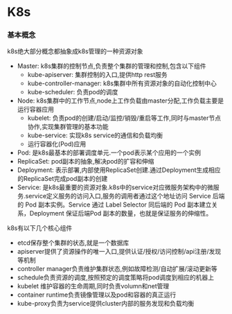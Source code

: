 # K8s

### 基本概念
k8s绝大部分概念都抽象成k8s管理的一种资源对象

- Master: k8s集群的控制节点,负责整个集群的管理和控制,包含以下组件
  - kube-apiserver: 集群控制的入口,提供http rest服务
  - kube-controller-manager: k8s集群中所有资源对象的自动化控制中心
  - kube-scheduler: 负责pod的调度
- Node: k8s集群中的工作节点,node上工作负载由master分配,工作负载主要是运行容器应用
  - kubelet: 负责pod的创建/启动/监控/销毁/重启等工作,同时与master节点协作,实现集群管理的基本功能
  - kube-service: 实现k8s service的通信和负载均衡
  - 运行容器化(Pod)应用
-  Pod: 是k8s最基本的部署调度单元.一个pod表示某个应用的一个实例
-  ReplicaSet: pod副本的抽象,解决pod的扩容和伸缩
-  Deployment: 表示部署,内部使用ReplicaSet创建.通过Deployment生成相应的ReplicaSet完成pod副本的创建
-  Service: 是k8s最重要的资源对象.k8s中的service对应微服务架构中的微服务.service定义服务的访问入口,服务的调用者通过这个地址访问 Service 后端的 Pod 副本实例。Service 通过 Label Selector 同后端的 Pod 副本建立关系，Deployment 保证后端Pod 副本的数量，也就是保证服务的伸缩性。

k8s有以下几个核心组件

- etcd保存整个集群的状态,就是一个数据库
- apiserver提供了资源操作的唯一入口,提供认证/授权/访问控制/api注册/发现等机制
- controller manager负责维护集群状态,例如故障检测/自动扩展/滚动更新等
- schedule负责资源的调度,按照预定的调度策略将pod调度到相应的机器上
- kubelet 维护容器的生命周期,同时负责volumn和net管理
- container runtime负责镜像管理以及pod和容器的真正运行
- kube-proxy负责为service提供cluster内部的服务发现和负载均衡